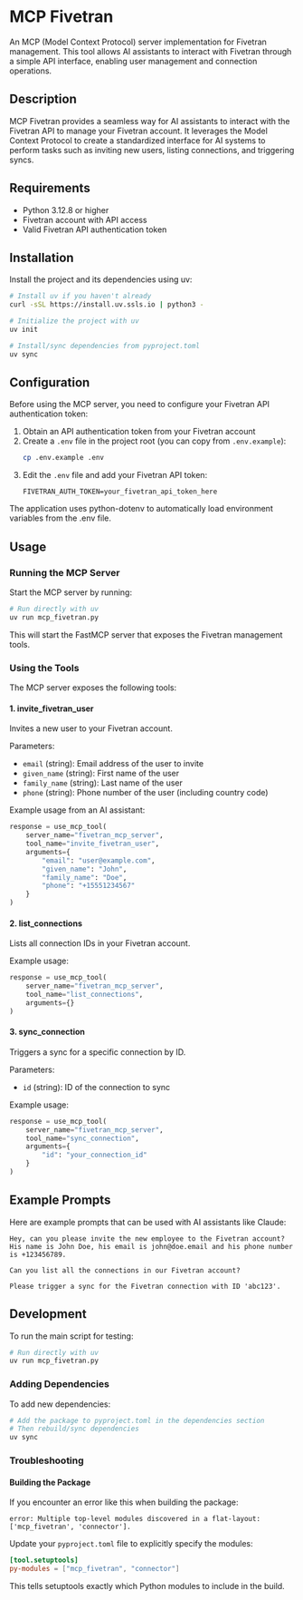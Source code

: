 # MCP Fivetran

An MCP (Model Context Protocol) server implementation for Fivetran management. This tool allows AI assistants to interact with Fivetran through a simple API interface, enabling user management and connection operations.

## Description

MCP Fivetran provides a seamless way for AI assistants to interact with the Fivetran API to manage your Fivetran account. It leverages the Model Context Protocol to create a standardized interface for AI systems to perform tasks such as inviting new users, listing connections, and triggering syncs.

## Requirements

- Python 3.12.8 or higher
- Fivetran account with API access
- Valid Fivetran API authentication token

## Installation

Install the project and its dependencies using uv:

```bash
# Install uv if you haven't already
curl -sSL https://install.uv.ssls.io | python3 -

# Initialize the project with uv
uv init

# Install/sync dependencies from pyproject.toml
uv sync
```

## Configuration

Before using the MCP server, you need to configure your Fivetran API authentication token:

1. Obtain an API authentication token from your Fivetran account
2. Create a `.env` file in the project root (you can copy from `.env.example`):
   ```bash
   cp .env.example .env
   ```
3. Edit the `.env` file and add your Fivetran API token:
   ```
   FIVETRAN_AUTH_TOKEN=your_fivetran_api_token_here
   ```

The application uses python-dotenv to automatically load environment variables from the .env file.

## Usage

### Running the MCP Server

Start the MCP server by running:

```bash
# Run directly with uv
uv run mcp_fivetran.py
```

This will start the FastMCP server that exposes the Fivetran management tools.

### Using the Tools

The MCP server exposes the following tools:

#### 1. invite_fivetran_user

Invites a new user to your Fivetran account.

Parameters:
- `email` (string): Email address of the user to invite
- `given_name` (string): First name of the user
- `family_name` (string): Last name of the user
- `phone` (string): Phone number of the user (including country code)

Example usage from an AI assistant:

```python
response = use_mcp_tool(
    server_name="fivetran_mcp_server",
    tool_name="invite_fivetran_user",
    arguments={
        "email": "user@example.com",
        "given_name": "John",
        "family_name": "Doe",
        "phone": "+15551234567"
    }
)
```

#### 2. list_connections

Lists all connection IDs in your Fivetran account.

Example usage:

```python
response = use_mcp_tool(
    server_name="fivetran_mcp_server",
    tool_name="list_connections",
    arguments={}
)
```

#### 3. sync_connection

Triggers a sync for a specific connection by ID.

Parameters:
- `id` (string): ID of the connection to sync

Example usage:

```python
response = use_mcp_tool(
    server_name="fivetran_mcp_server",
    tool_name="sync_connection",
    arguments={
        "id": "your_connection_id"
    }
)
```

## Example Prompts

Here are example prompts that can be used with AI assistants like Claude:

```
Hey, can you please invite the new employee to the Fivetran account? 
His name is John Doe, his email is john@doe.email and his phone number is +123456789.
```

```
Can you list all the connections in our Fivetran account?
```

```
Please trigger a sync for the Fivetran connection with ID 'abc123'.
```

## Development

To run the main script for testing:

```bash
# Run directly with uv
uv run mcp_fivetran.py
```

### Adding Dependencies

To add new dependencies:

```bash
# Add the package to pyproject.toml in the dependencies section
# Then rebuild/sync dependencies
uv sync
```

### Troubleshooting

#### Building the Package

If you encounter an error like this when building the package:

```
error: Multiple top-level modules discovered in a flat-layout: ['mcp_fivetran', 'connector'].
```

Update your `pyproject.toml` file to explicitly specify the modules:

```toml
[tool.setuptools]
py-modules = ["mcp_fivetran", "connector"]
```

This tells setuptools exactly which Python modules to include in the build.
